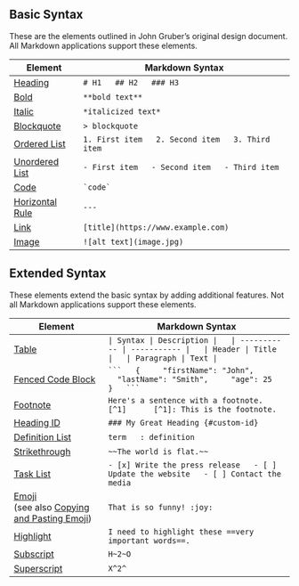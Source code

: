 ## Basic Syntax[](https://www.markdownguide.org/cheat-sheet/#basic-syntax)

These are the elements outlined in John Gruber’s original design document. All Markdown applications support these elements.

|Element|Markdown Syntax|
|---|---|
|[Heading](https://www.markdownguide.org/basic-syntax/#headings)|`# H1   ## H2   ### H3`|
|[Bold](https://www.markdownguide.org/basic-syntax/#bold)|`**bold text**`|
|[Italic](https://www.markdownguide.org/basic-syntax/#italic)|`*italicized text*`|
|[Blockquote](https://www.markdownguide.org/basic-syntax/#blockquotes-1)|`> blockquote`|
|[Ordered List](https://www.markdownguide.org/basic-syntax/#ordered-lists)|`1. First item   2. Second item   3. Third item   `|
|[Unordered List](https://www.markdownguide.org/basic-syntax/#unordered-lists)|`- First item   - Second item   - Third item   `|
|[Code](https://www.markdownguide.org/basic-syntax/#code)|`` `code` ``|
|[Horizontal Rule](https://www.markdownguide.org/basic-syntax/#horizontal-rules)|`---`|
|[Link](https://www.markdownguide.org/basic-syntax/#links)|`[title](https://www.example.com)`|
|[Image](https://www.markdownguide.org/basic-syntax/#images-1)|`![alt text](image.jpg)`|

## Extended Syntax[](https://www.markdownguide.org/cheat-sheet/#extended-syntax)

These elements extend the basic syntax by adding additional features. Not all Markdown applications support these elements.

|Element|Markdown Syntax|
|---|---|
|[Table](https://www.markdownguide.org/extended-syntax/#tables)|`\| Syntax \| Description \|   \| ----------- \| ----------- \|   \| Header \| Title \|   \| Paragraph \| Text \|`|
|[Fenced Code Block](https://www.markdownguide.org/extended-syntax/#fenced-code-blocks)|` ```   {     "firstName": "John",     "lastName": "Smith",     "age": 25   }   ``` `|
|[Footnote](https://www.markdownguide.org/extended-syntax/#footnotes)|`Here's a sentence with a footnote. [^1]      [^1]: This is the footnote.`|
|[Heading ID](https://www.markdownguide.org/extended-syntax/#heading-ids)|`### My Great Heading {#custom-id}`|
|[Definition List](https://www.markdownguide.org/extended-syntax/#definition-lists)|`term   : definition`|
|[Strikethrough](https://www.markdownguide.org/extended-syntax/#strikethrough)|`~~The world is flat.~~`|
|[Task List](https://www.markdownguide.org/extended-syntax/#task-lists)|`- [x] Write the press release   - [ ] Update the website   - [ ] Contact the media`|
|[Emoji](https://www.markdownguide.org/extended-syntax/#emoji)  <br>(see also [Copying and Pasting Emoji](https://www.markdownguide.org/extended-syntax/#copying-and-pasting-emoji))|`That is so funny! :joy:`|
|[Highlight](https://www.markdownguide.org/extended-syntax/#highlight)|`I need to highlight these ==very important words==.`|
|[Subscript](https://www.markdownguide.org/extended-syntax/#subscript)|`H~2~O`|
|[Superscript](https://www.markdownguide.org/extended-syntax/#superscript)|`X^2^`|